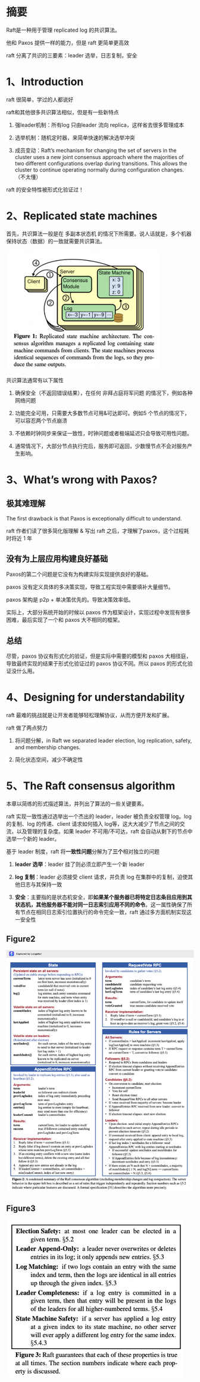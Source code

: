 # 摘要

Raft是一种用于管理 replicated log 的共识算法。

他和 Paxos 提供一样的能力，但是 raft 更简单更高效

raft 分离了共识的三要素：leader 选举，日志复制，安全



# 1、Introduction

raft 很简单，学过的人都说好

raft和其他很多共识算法相似，但是有一些新特点

1. 强leader机制：所有log 只由leader 流向 replica，这样省去很多管理成本

2. 选举机制：随机定时器，来简单快速的解决选举冲突

3. 成员变动：Raft’s mechanism for changing the set of servers in the cluster uses a new joint consensus approach where the majorities of two different configurations overlap during transitions. This allows the cluster to continue operating normally during configuration changes.（不太懂）

raft 的安全特性被形式化验证过！





# 2、Replicated state machines

首先，共识算法一般是在 多副本状态机 的情况下所需要。说人话就是，多个机器保持状态（数据）的一致就需要共识算法。

<img title="" src="../../pics/2025-05-27-16-55-24-image.png" alt="" width="413" data-align="center">



共识算法通常有以下属性

1. 确保安全（不返回错误结果），在任何 非拜占庭将军问题 的情况下，例如各种网络问题

2. 功能完全可用，只需要大多数节点可用&可达即可。例如5 个节点的情况下，可以容忍两个节点崩溃

3. 不依赖时钟同步来保证一致性，时钟问题或者极端延迟只会导致可用性问题。

4. 通常情况下，大部分节点执行完后，服务即可返回，少数慢节点不会对服务产生影响。



# 3、What’s wrong with Paxos?

## 极其难理解

The first drawback is that Paxos is exceptionally difficult to understand.

raft 作者们读了很多简化版理解 & 写出 raft 之后，才理解了paxos，这个过程耗时将近 1 年



## 没有为上层应用构建良好基础

Paxos的第二个问题是它没有为构建实际实现提供良好的基础。

paxos 没有定义具体的多决策实现，导致工程实现中需要填补大量细节。

paxos 架构是 p2p + 单决策优先的。导致决策效率低。



实际上，大部分系统开始的时候以 paxos 作为框架设计，实现过程中发现有很多困难，最后实现了一个和 paxos 大不相同的框架。



## 总结

尽管，paxos 协议有形式化的验证，但是实际中需要的模型和 paxos 大相径庭，导致最终实现的结果于形式化验证过的 paxos 协议不同。所以 paxos 的形式化验证没什么用。





# 4、Designing for understandability

raft 最难的挑战就是让开发者能够轻松理解协议，从而方便开发和扩展。



raft 做了两点努力

1. 将问题分解，in Raft we separated leader election, log replication, safety, and membership changes.

2. 简化状态空间，减少不确定性





# 5、The Raft consensus algorithm

本章以简练的形式描述算法，并列出了算法的一些关键要素。



raft 实现一致性通过选举出一个杰出的 leader，leader 被负责全权管理 log。log 的复制、log 的传递、client 请求如何插入 log等，这大大减少了节点之间的交流，以及管理的复杂度。如果 leader 不可用/不可达，raft 会自动从剩下的节点中选举一个新的 leader。



基于 leader 制度，raft 将**一致性问题**分解为了**三个**相对独立的问题

1. **leader 选举**：leader 挂了则必须立即产生一个新 leader

2. **log 复制**：leader 必须接受 client 请求，并负责 log 在集群中的复制，迫使其他日志与其保持一致

3. **安全**：主要指的是状态机安全，即​**如果某个服务器已将特定日志条目应用到其状态机，其他服务器不能对同一日志索引应用不同的命令**。这一属性确保了所有节点在相同日志索引位置执行的命令完全一致，raft 通过多方面机制实现这一安全性





## Figure2

![](../../pics/2025-05-28-16-48-15-image.png)



## Figure3

![](../../pics/2025-05-28-16-48-29-image.png)
